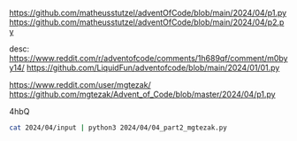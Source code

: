 

https://github.com/matheusstutzel/adventOfCode/blob/main/2024/04/p1.py
https://github.com/matheusstutzel/adventOfCode/blob/main/2024/04/p2.py

desc: https://www.reddit.com/r/adventofcode/comments/1h689qf/comment/m0byy14/
https://github.com/LiquidFun/adventofcode/blob/main/2024/01/01.py


https://www.reddit.com/user/mgtezak/
https://github.com/mgtezak/Advent_of_Code/blob/master/2024/04/p1.py


4hbQ
```bash
cat 2024/04/input | python3 2024/04/04_part2_mgtezak.py
``` 